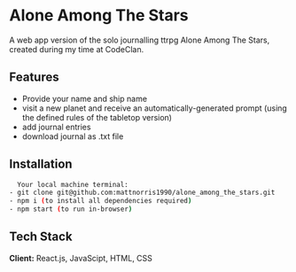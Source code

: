 
# Alone Among The Stars

A web app version of the solo journalling ttrpg Alone Among The Stars, created during my time at CodeClan.




## Features

- Provide your name and ship name
- visit a new planet and receive an automatically-generated prompt (using the defined rules of the tabletop version)
- add journal entries
- download journal as .txt file


## Installation

```bash
  Your local machine terminal:
- git clone git@github.com:mattnorris1990/alone_among_the_stars.git
- npm i (to install all dependencies required)
- npm start (to run in-browser)
```
    
## Tech Stack

**Client:** React.js, JavaScipt, HTML, CSS

